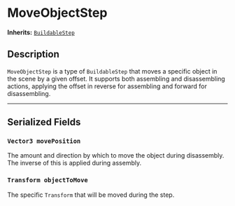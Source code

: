 # MoveObjectStep

**Inherits:** [`BuildableStep`](./buildable-step.md)

## Description

`MoveObjectStep` is a type of `BuildableStep` that moves a specific object in the scene by a given offset. It supports both assembling and disassembling actions, applying the offset in reverse for assembling and forward for disassembling.

---

## Serialized Fields

### `Vector3 movePosition`
The amount and direction by which to move the object during disassembly. The inverse of this is applied during assembly.

### `Transform objectToMove`
The specific `Transform` that will be moved during the step.